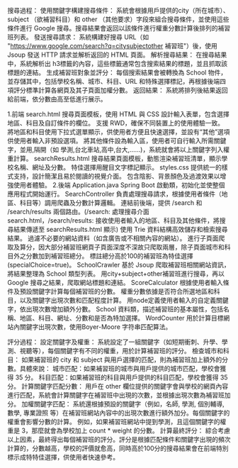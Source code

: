 搜尋過程：
使用關鍵字構建搜尋條件：
系統會根據用戶提供的city（所在城市）、subject （欲補習科目）和 other （其他要求）字段來組合搜尋條件，並使用這些條件進行 Google 搜尋。搜尋結果會返回以該條件進行權重分數計算後排列的補習班列表。
發送搜尋請求：
系統構建好搜尋 URL（如 "https://www.google.com/search?q=citysubjectother 補習班"）後，使用 Jsoup 發送 HTTP 請求並解析返回的 HTML 頁面。
解析搜尋結果：
在搜尋結果中，系統解析出 h3標籤的內容，這些標籤通常包含搜索結果的標題，並且抓取該標題的連結。
生成補習班對象並評分：
每個搜索結果會被轉換為 School 物件，並存儲其中，包括學校名稱、城市、科目、URL 和特殊選擇標記，再根據後端四項評分標準計算各網頁及其子頁面加權分數。
返回結果：
系統將排列後結果返回給前端，依分數由高至低進行展示。


1.前端
search.html
搜尋頁面模板，使用 HTML 與 CSS 設計輸入表單，包含選擇地區、科目及自訂條件的欄位。
支援 RWD，確保不同裝置上的使用體驗一致。
將地區和科目使用下拉式選單顯示，供使用者方便且快速選擇，並設有“其他”選項供使用者輸入非預設選項。
將其他條件設為輸入區，使用者可自行輸入所需關鍵字，並用,隔開（如 學測,台北車站,高中,台大,……)，系統就會將以上關鍵字列入權重計算。
searchResults.html
搜尋結果頁面模板，動態渲染補習班清單，顯示學校名稱、網址及分數。
特佳選擇用醒目文字標記顯示。
styles.css
提供統一的樣式支持，設計簡潔且易於閱讀的視覺介面。
包含陰影、背景顏色及過渡效果以增強使用者體驗。
    2.後端
Application.java
Spring Boot 啟動類，初始化並使整個應用程式開始運行。
SearchController
負責處理搜尋請求，根據使用者條件（地區、科目等）調用爬蟲及分數計算邏輯。
 連結前後端，提供 /search 和 /search/results 兩個路由。(/search: 處理搜尋介面 search.html，/search/results: 接收使用者輸入的地區、科目及其他條件，將搜尋結果傳遞至 searchResults.html 顯示)
使用 Trie 資料結構高效儲存和檢索搜尋結果。
過濾不必要的網站資料（如含廣告或不相關內容的網站）。
進行子頁面爬取及算分，因大部分補習班網頁子頁面深度不深故只爬取兩層，除子頁面城市和科目外之分數加到補習班總分。
標註總分高於100的補習班為特佳選擇(specialChoice=true)。
SchoolCrawler
基於 Jsoup 爬取補習班相關網站資訊，將結果整理為 School 類型列表。
用city+subject+other補習班進行搜尋，再以Google 搜尋之結果，爬取網站標題和連結。
ScoreCalculator
根據使用者輸入條件及預設關鍵字計算每個補習班的分數。
權重分數依據是否符合所選地區和科目，以及關鍵字出現次數和匹配程度計算。
用node定義使用者輸入的自定義關鍵字，依出現次數增加額外分數。
School
資料類，描述補習班的基本屬性，包括名稱、地區、科目、網址、分數和是否為特加選擇。
WordCounter
用於計算目標網站內關鍵字出現次數，使用Boyer-Moore 字符串匹配算法。




評分過程：
設定關鍵字及權重：
系統設定了一組關鍵字（如短期衝刺、升學、學測、視聽等），每個關鍵字有不同的權重，用於計算補習班的評分。
檢查城市和科目：
如果補習班的 city 和 subject 與用戶選擇的匹配，則為補習班加上額外的分數。具體來說：
城市匹配：如果補習班的城市與用戶提供的城市匹配，學校會獲得 35 分。
科目匹配：如果補習班的科目與用戶提供的科目匹配，學校會獲得 35 分。
計算關鍵字匹配分數：
用戶在 other 欄位提供的關鍵字會與學校的網頁內容進行匹配，系統會計算關鍵字在補習班中出現的次數，並根據出現次數為補習班加分。
加權關鍵字匹配：
系統還根據預設的關鍵字（例如，名師, 學測, 個別輔導, 數學, 專業證照 等）在補習班網站內容中的出現次數進行額外加分。每個關鍵字的權重會影響分數的計算。
例如，如果補習班網站中提到學測，且這個關鍵字的權重是 3，那麼就會為學校加上 count * weight 的分數。
計算最終評分：
綜合考慮以上因素，最終得出每個補習班的評分。評分是根據匹配條件和關鍵字出現的頻次計算的，分數越高，學校的評價就愈高，同時高於100分的搜尋結果會在前端特別標示成特特佳選擇，供使用者快速參考。
